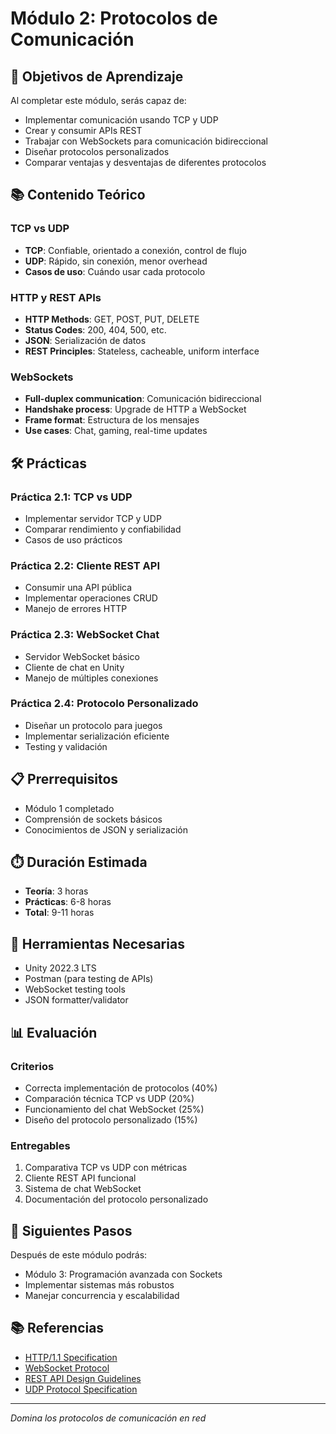 # Módulo 2: Protocolos de Comunicación

## 🎯 Objetivos de Aprendizaje

Al completar este módulo, serás capaz de:
- Implementar comunicación usando TCP y UDP
- Crear y consumir APIs REST
- Trabajar con WebSockets para comunicación bidireccional
- Diseñar protocolos personalizados
- Comparar ventajas y desventajas de diferentes protocolos

## 📚 Contenido Teórico

### TCP vs UDP
- **TCP**: Confiable, orientado a conexión, control de flujo
- **UDP**: Rápido, sin conexión, menor overhead
- **Casos de uso**: Cuándo usar cada protocolo

### HTTP y REST APIs
- **HTTP Methods**: GET, POST, PUT, DELETE
- **Status Codes**: 200, 404, 500, etc.
- **JSON**: Serialización de datos
- **REST Principles**: Stateless, cacheable, uniform interface

### WebSockets
- **Full-duplex communication**: Comunicación bidireccional
- **Handshake process**: Upgrade de HTTP a WebSocket
- **Frame format**: Estructura de los mensajes
- **Use cases**: Chat, gaming, real-time updates

## 🛠️ Prácticas

### Práctica 2.1: TCP vs UDP
- Implementar servidor TCP y UDP
- Comparar rendimiento y confiabilidad
- Casos de uso prácticos

### Práctica 2.2: Cliente REST API
- Consumir una API pública
- Implementar operaciones CRUD
- Manejo de errores HTTP

### Práctica 2.3: WebSocket Chat
- Servidor WebSocket básico
- Cliente de chat en Unity
- Manejo de múltiples conexiones

### Práctica 2.4: Protocolo Personalizado
- Diseñar un protocolo para juegos
- Implementar serialización eficiente
- Testing y validación

## 📋 Prerrequisitos

- Módulo 1 completado
- Comprensión de sockets básicos
- Conocimientos de JSON y serialización

## ⏱️ Duración Estimada

- **Teoría**: 3 horas
- **Prácticas**: 6-8 horas
- **Total**: 9-11 horas

## 🔧 Herramientas Necesarias

- Unity 2022.3 LTS
- Postman (para testing de APIs)
- WebSocket testing tools
- JSON formatter/validator

## 📊 Evaluación

### Criterios
- Correcta implementación de protocolos (40%)
- Comparación técnica TCP vs UDP (20%)
- Funcionamiento del chat WebSocket (25%)
- Diseño del protocolo personalizado (15%)

### Entregables
1. Comparativa TCP vs UDP con métricas
2. Cliente REST API funcional
3. Sistema de chat WebSocket
4. Documentación del protocolo personalizado

## 🚀 Siguientes Pasos

Después de este módulo podrás:
- Módulo 3: Programación avanzada con Sockets
- Implementar sistemas más robustos
- Manejar concurrencia y escalabilidad

## 📚 Referencias

- [HTTP/1.1 Specification](https://tools.ietf.org/html/rfc2616)
- [WebSocket Protocol](https://tools.ietf.org/html/rfc6455)
- [REST API Design Guidelines](https://docs.microsoft.com/en-us/azure/architecture/best-practices/api-design)
- [UDP Protocol Specification](https://tools.ietf.org/html/rfc768)

---

*Domina los protocolos de comunicación en red*
